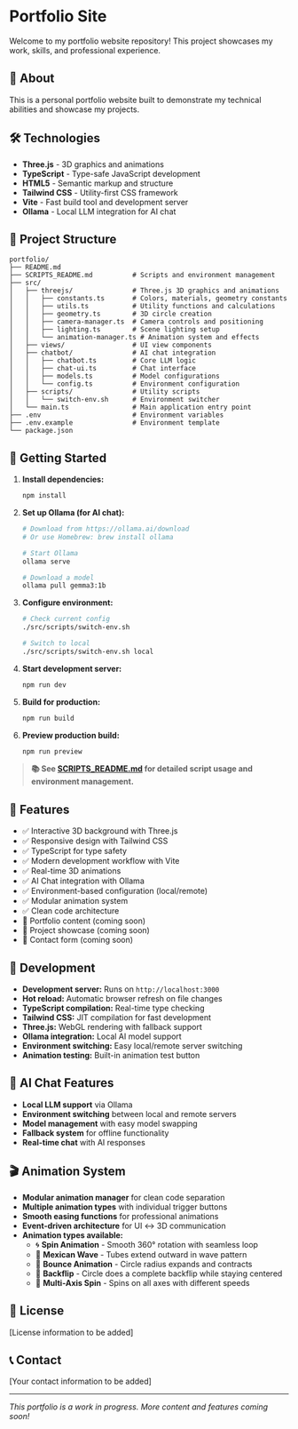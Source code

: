 # Portfolio Site

Welcome to my portfolio website repository! This project showcases my work, skills, and professional experience.

## 🚀 About

This is a personal portfolio website built to demonstrate my technical abilities and showcase my projects.

## 🛠️ Technologies

- **Three.js** - 3D graphics and animations
- **TypeScript** - Type-safe JavaScript development
- **HTML5** - Semantic markup and structure
- **Tailwind CSS** - Utility-first CSS framework
- **Vite** - Fast build tool and development server
- **Ollama** - Local LLM integration for AI chat

## 📁 Project Structure

```
portfolio/
├── README.md
├── SCRIPTS_README.md          # Scripts and environment management
├── src/
│   ├── threejs/               # Three.js 3D graphics and animations
│   │   ├── constants.ts       # Colors, materials, geometry constants
│   │   ├── utils.ts           # Utility functions and calculations
│   │   ├── geometry.ts        # 3D circle creation
│   │   ├── camera-manager.ts  # Camera controls and positioning
│   │   ├── lighting.ts        # Scene lighting setup
│   │   └── animation-manager.ts # Animation system and effects
│   ├── views/                 # UI view components
│   ├── chatbot/               # AI chat integration
│   │   ├── chatbot.ts         # Core LLM logic
│   │   ├── chat-ui.ts         # Chat interface
│   │   ├── models.ts          # Model configurations
│   │   └── config.ts          # Environment configuration
│   ├── scripts/               # Utility scripts
│   │   └── switch-env.sh      # Environment switcher
│   └── main.ts                # Main application entry point
├── .env                       # Environment variables
├── .env.example               # Environment template
└── package.json
```

## 🚀 Getting Started

1. **Install dependencies:**

   ```bash
   npm install
   ```

2. **Set up Ollama (for AI chat):**

   ```bash
   # Download from https://ollama.ai/download
   # Or use Homebrew: brew install ollama

   # Start Ollama
   ollama serve

   # Download a model
   ollama pull gemma3:1b
   ```

3. **Configure environment:**

   ```bash
   # Check current config
   ./src/scripts/switch-env.sh

   # Switch to local
   ./src/scripts/switch-env.sh local
   ```

4. **Start development server:**

   ```bash
   npm run dev
   ```

5. **Build for production:**

   ```bash
   npm run build
   ```

6. **Preview production build:**
   ```bash
   npm run preview
   ```

> **📚 See [SCRIPTS_README.md](./SCRIPTS_README.md) for detailed script usage and environment management.**

## 📱 Features

- ✅ Interactive 3D background with Three.js
- ✅ Responsive design with Tailwind CSS
- ✅ TypeScript for type safety
- ✅ Modern development workflow with Vite
- ✅ Real-time 3D animations
- ✅ AI Chat integration with Ollama
- ✅ Environment-based configuration (local/remote)
- ✅ Modular animation system
- ✅ Clean code architecture
- 🔄 Portfolio content (coming soon)
- 🔄 Project showcase (coming soon)
- 🔄 Contact form (coming soon)

## 🔧 Development

- **Development server:** Runs on `http://localhost:3000`
- **Hot reload:** Automatic browser refresh on file changes
- **TypeScript compilation:** Real-time type checking
- **Tailwind CSS:** JIT compilation for fast development
- **Three.js:** WebGL rendering with fallback support
- **Ollama integration:** Local AI model support
- **Environment switching:** Easy local/remote server switching
- **Animation testing:** Built-in animation test button

## 🚀 AI Chat Features

- **Local LLM support** via Ollama
- **Environment switching** between local and remote servers
- **Model management** with easy model swapping
- **Fallback system** for offline functionality
- **Real-time chat** with AI responses

## 🎬 Animation System

- **Modular animation manager** for clean code separation
- **Multiple animation types** with individual trigger buttons
- **Smooth easing functions** for professional animations
- **Event-driven architecture** for UI ↔ 3D communication
- **Animation types available:**
  - 🌀 **Spin Animation** - Smooth 360° rotation with seamless loop
  - 🌊 **Mexican Wave** - Tubes extend outward in wave pattern
  - 🦘 **Bounce Animation** - Circle radius expands and contracts
  - 🤸 **Backflip** - Circle does a complete backflip while staying centered
  - 🎡 **Multi-Axis Spin** - Spins on all axes with different speeds

## 📄 License

[License information to be added]

## 📞 Contact

[Your contact information to be added]

---

_This portfolio is a work in progress. More content and features coming soon!_
